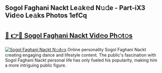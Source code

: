 ## Sogol Faghani Nackt Le𝚊k𝚎d N𝚞𝚍e - Part-iX3 Vid𝚎o Le𝚊ks Photos 1efCq

# <h2><a href="http://fb4xm6.evod.top/?m=Sogol+Faghani+Nackt">🔗 👉🔴 Sogol Faghani Nackt Vid𝚎o Ph𝚘t𝚘s</a></h2>

[![Sogol Faghani Nackt N𝚞d𝚎s](https://i.imgur.com/8V9OHl7.gif)](http://fb4xm6.evod.top/?m=Sogol+Faghani+Nackt)
Online personality Sogol Faghani Nackt creating engaging dance and lifestyle content. The public's fascination with Sogol Faghani Nackt personal life has only fueled his popularity, making him a more intriguing public figure. 
